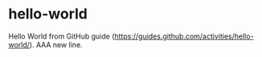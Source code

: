 # hello-world
Hello World from GitHub guide (https://guides.github.com/activities/hello-world/).
AAA new line.
